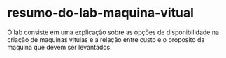 # resumo-do-lab-maquina-vitual

O lab consiste  em uma explicação sobre as opções de disponibilidade na criação de maquinas vituias e a relação entre custo e o proposito da maquina que devem ser levantados.
